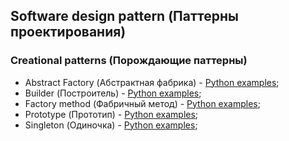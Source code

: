 ## Software design pattern (Паттерны проектирования) ##

### Creational patterns (Порождающие паттерны) ###

- Abstract Factory (Абстрактная фабрика) - [Python examples](/creational_patterns/abstract_factory/);
- Builder (Построитель) - [Python examples](/creational_patterns/builder/);
- Factory method (Фабричный метод) - [Python examples](/creational_patterns/factory_method/);
- Prototype (Прототип) - [Python examples](/creational_patterns/prototype/);
- Singleton (Одиночка) - [Python examples](/creational_patterns/singleton/);

